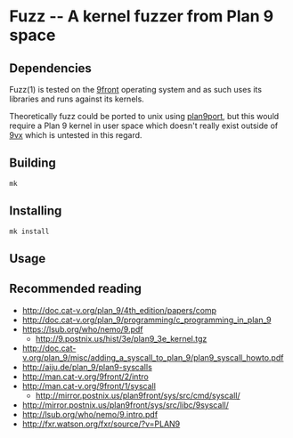 # Fuzz -- A kernel fuzzer from Plan 9 space

## Dependencies


Fuzz(1) is tested on the [9front](http://9front.org) operating system and as such uses its libraries and runs against its kernels. 

Theoretically fuzz could be ported to unix using [plan9port](https://github.com/9fans/plan9port), but this would require a Plan 9 kernel in user space which doesn't really exist outside of [9vx](https://swtch.com/9vx/) which is untested in this regard.

## Building

	mk
	
## Installing

	mk install

## Usage



## Recommended reading

- http://doc.cat-v.org/plan_9/4th_edition/papers/comp
- http://doc.cat-v.org/plan_9/programming/c_programming_in_plan_9
- https://lsub.org/who/nemo/9.pdf
	- http://9.postnix.us/hist/3e/plan9_3e_kernel.tgz
- http://doc.cat-v.org/plan_9/misc/adding_a_syscall_to_plan_9/plan9_syscall_howto.pdf
- http://aiju.de/plan_9/plan9-syscalls
- http://man.cat-v.org/9front/2/intro
- http://man.cat-v.org/9front/1/syscall
	- http://mirror.postnix.us/plan9front/sys/src/cmd/syscall/
- http://mirror.postnix.us/plan9front/sys/src/libc/9syscall/
- http://lsub.org/who/nemo/9.intro.pdf
- http://fxr.watson.org/fxr/source/?v=PLAN9


